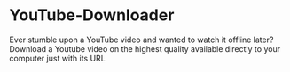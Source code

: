 # YouTube-Downloader
Ever stumble upon a YouTube video and wanted to watch it offline later?
Download a Youtube video on the highest quality available directly to your computer just with its URL

